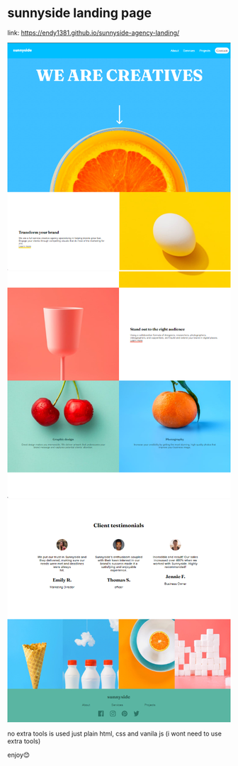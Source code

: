 # sunnyside landing page

link: https://endy1381.github.io/sunnyside-agency-landing/

![alt text](image.png)
![alt text](image-1.png)
![alt text](image-2.png)


no extra tools is used just plain html, css and vanila js (i wont need to use extra tools)


enjoy😊
